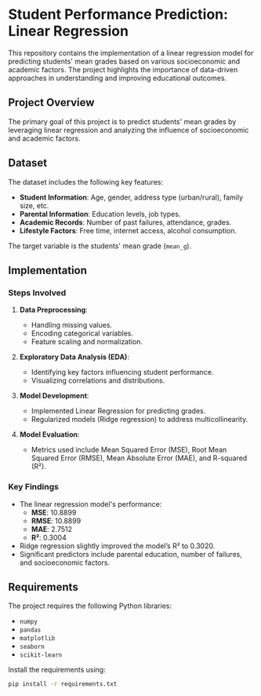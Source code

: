 # Student Performance Prediction: Linear Regression

This repository contains the implementation of a linear regression model for predicting students' mean grades based on various socioeconomic and academic factors. The project highlights the importance of data-driven approaches in understanding and improving educational outcomes.

## **Project Overview**

The primary goal of this project is to predict students' mean grades by leveraging linear regression and analyzing the influence of socioeconomic and academic factors. 

## **Dataset**

The dataset includes the following key features:
- **Student Information**: Age, gender, address type (urban/rural), family size, etc.
- **Parental Information**: Education levels, job types.
- **Academic Records**: Number of past failures, attendance, grades.
- **Lifestyle Factors**: Free time, internet access, alcohol consumption.

The target variable is the students' mean grade (`mean_g`).

## **Implementation**

### **Steps Involved**
1. **Data Preprocessing**: 
   - Handling missing values.
   - Encoding categorical variables.
   - Feature scaling and normalization.

2. **Exploratory Data Analysis (EDA)**:
   - Identifying key factors influencing student performance.
   - Visualizing correlations and distributions.

3. **Model Development**:
   - Implemented Linear Regression for predicting grades.
   - Regularized models (Ridge regression) to address multicollinearity.

4. **Model Evaluation**:
   - Metrics used include Mean Squared Error (MSE), Root Mean Squared Error (RMSE), Mean Absolute Error (MAE), and R-squared (R²).

### **Key Findings**
- The linear regression model's performance:
  - **MSE**: 10.8899
  - **RMSE**: 10.8899
  - **MAE**: 2.7512
  - **R²**: 0.3004
- Ridge regression slightly improved the model’s R² to 0.3020.
- Significant predictors include parental education, number of failures, and socioeconomic factors.

## **Requirements**

The project requires the following Python libraries:
- `numpy`
- `pandas`
- `matplotlib`
- `seaborn`
- `scikit-learn`

Install the requirements using:
```bash
pip install -r requirements.txt
